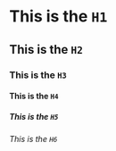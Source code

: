# This is the `H1`

## This is the `H2`

### This is the `H3`

#### This is the `H4`

##### This is the `H5`

###### This is the `H6`
